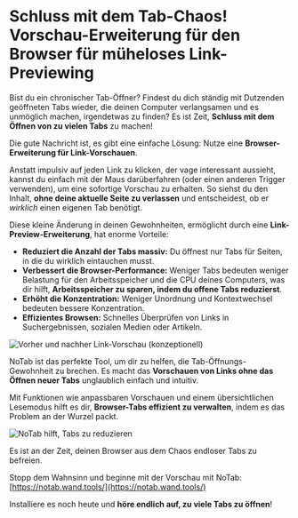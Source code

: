 # Schluss mit dem Tab-Chaos! Vorschau-Erweiterung für den Browser für müheloses Link-Previewing

Bist du ein chronischer Tab-Öffner? Findest du dich ständig mit Dutzenden geöffneten Tabs wieder, die deinen Computer verlangsamen und es unmöglich machen, irgendetwas zu finden? Es ist Zeit, **Schluss mit dem Öffnen von zu vielen Tabs** zu machen!

Die gute Nachricht ist, es gibt eine einfache Lösung: Nutze eine **Browser-Erweiterung für Link-Vorschauen**.

Anstatt impulsiv auf jeden Link zu klicken, der vage interessant aussieht, kannst du einfach mit der Maus darüberfahren (oder einen anderen Trigger verwenden), um eine sofortige Vorschau zu erhalten. So siehst du den Inhalt, **ohne deine aktuelle Seite zu verlassen** und entscheidest, ob er *wirklich* einen eigenen Tab benötigt.

Diese kleine Änderung in deinen Gewohnheiten, ermöglicht durch eine **Link-Preview-Erweiterung**, hat enorme Vorteile:

*   **Reduziert die Anzahl der Tabs massiv:** Du öffnest nur Tabs für Seiten, in die du wirklich eintauchen musst.
*   **Verbessert die Browser-Performance:** Weniger Tabs bedeuten weniger Belastung für den Arbeitsspeicher und die CPU deines Computers, was dir hilft, **Arbeitsspeicher zu sparen, indem du offene Tabs reduzierst**.
*   **Erhöht die Konzentration:** Weniger Unordnung und Kontextwechsel bedeuten bessere Konzentration.
*   **Effizientes Browsen:** Schnelles Überprüfen von Links in Suchergebnissen, sozialen Medien oder Artikeln.

![Vorher und nachher Link-Vorschau (konzeptionell)](images/notab1.png)

NoTab ist das perfekte Tool, um dir zu helfen, die Tab-Öffnungs-Gewohnheit zu brechen. Es macht das **Vorschauen von Links ohne das Öffnen neuer Tabs** unglaublich einfach und intuitiv.

Mit Funktionen wie anpassbaren Vorschauen und einem übersichtlichen Lesemodus hilft es dir, **Browser-Tabs effizient zu verwalten**, indem es das Problem an der Wurzel packt.

![NoTab hilft, Tabs zu reduzieren](images/notab2.png)

Es ist an der Zeit, deinen Browser aus dem Chaos endloser Tabs zu befreien.

Stopp dem Wahnsinn und beginne mit der Vorschau mit NoTab: [https://notab.wand.tools/](https://notab.wand.tools/)

Installiere es noch heute und **höre endlich auf, zu viele Tabs zu öffnen**!
